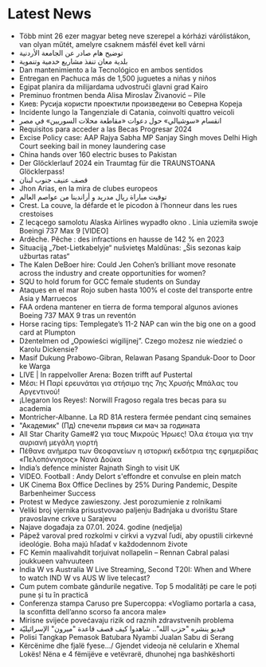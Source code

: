 # Latest News
-  Több mint 26 ezer magyar beteg neve szerepel a kórházi várólistákon, van olyan műtét, amelyre csaknem másfél évet kell várni
-  توضيح هام صادر عن الجامعة الأردنية
-  بلدية معان تنفذ مشاريع خدمية وتنموية
-  Dan mantenimiento a la Tecnológico en ambos sentidos
-  Entregan en Pachuca más de 1,500 juguetes a niñas y niños
-  Egipat planira da milijardama udvostruči glavni grad Kairo
-  Preminuo frontmen benda Alisa Miroslav Živanović – Pile
-  Киев: Русија користи проектили произведени во Северна Кореја
-  Incidente lungo la Tangenziale di Catania, coinvolti quattro veicoli
-  انقسام «سوشيالي» حول دعوات «مقاطعة محلات السوريين» في مصر
-  Requisitos para acceder a las Becas Progresar 2024
-  Excise Policy case: AAP Rajya Sabha MP Sanjay Singh moves Delhi High Court seeking bail in money laundering case
-  China hands over 160 electric buses to Pakistan
-  Der Glöcklerlauf 2024 ein Traumtag für die TRAUNSTOANA Glöcklerpass!
-  قصف عنيف جنوب لبنان
-  Jhon Arias, en la mira de clubes europeos
-  توقيت مباراة ريال مدريد و أراندينا من عواصم العالم
-  Crest. La couve, la défarde et le picodon à l’honneur dans les rues crestoises
-  Z lecącego samolotu Alaska Airlines wypadło okno . Linia uziemiła swoje Boeingi 737 Max 9 [VIDEO]
-  Ardèche. Pêche : des infractions en hausse de 142 % en 2023
-  Situaciją „7bet-Lietkabelyje“ nušvietęs Maldūnas: „Šis sezonas kaip užburtas ratas“
-  The Kalen DeBoer hire: Could Jen Cohen’s brilliant move resonate across the industry and create opportunities for women?
-  SQU to hold forum for GCC female students on Sunday
-  Ataques en el mar Rojo suben hasta 100% el coste del transporte entre Asia y Marruecos
-  FAA ordena mantener en tierra de forma temporal algunos aviones Boeing 737 MAX 9 tras un reventón
-  Horse racing tips: Templegate’s 11-2 NAP can win the big one on a good card at Plumpton
-  Dżentelmen od „Opowieści wigilijnej”. Czego możesz nie wiedzieć o Karolu Dickensie?
-  Masif Dukung Prabowo-Gibran, Relawan Pasang Spanduk-Door to Door ke Warga
-  LIVE | In rappelvoller Arena: Bozen trifft auf Pustertal
-  Μέσι: Η Παρί ερευνάται για στήσιμο της 7ης Χρυσής Μπάλας του Αργεντινού!
-  ¡Llegaron los Reyes!: Norwill Fragoso regala tres becas para su academia
-  Montricher-Albanne. La RD 81A restera fermée pendant cinq semaines
-  "Академик" (Пд) спечели първия си мач за годината
-  All Star Charity Game#2 για τους Μικρούς Ήρωες! Όλα έτοιμα για την αυριανή μεγάλη γιορτή
-  Πέθανε ανήμερα των Θεοφανείων η ιστορική εκδότρια της εφημερίδας «Πελοπόννησος» Νανά Δούκα
-  India’s defence minister Rajnath Singh to visit UK
-  VIDEO. Football : Andy Delort s'effondre et convulse en plein match
-  UK Cinema Box Office Declines by 25% During Pandemic, Despite Barbenheimer Success
-  Protest w Medyce zawieszony. Jest porozumienie z rolnikami
-  Veliki broj vjernika prisustvovao paljenju Badnjaka u dvorištu Stare pravoslavne crkve u Sarajevu
-  Najave događaja za 07.01. 2024. godine (nedjelja)
-  Pápež varoval pred rozkolmi v cirkvi a vyzval ľudí, aby opustili cirkevné ideológie. Boha majú hľadať v každodennom živote
-  FC Kemin maalivahdit torjuivat nollapelin – Rennan Cabral palasi joukkueen vahvuuteen
-  India W vs Australia W Live Streaming, Second T20I: When and Where to watch IND W vs AUS W live telecast?
-  Cum putem combate gândurile negative. Top 5 modalități pe care le poți pune și tu în practică
-  Conferenza stampa Caruso pre Supercoppa: «Vogliamo portarla a casa, la sconfitta dell’anno scorso fa ancora male»
-  Mirisne svijeće povećavaju rizik od raznih zdravstvenih problema
-  فيديو ينشره "حزب الله".. شاهدوا كيف قصف قاعدة "ميرون" الإسرائيليّة
-  Polisi Tangkap Pemasok Batubara Nyambi Jualan Sabu di Serang
-  Kërcënime dhe fjalë fyese…/ Gjendet videoja në celularin e Xhemal Lokës! Nëna e 4 fëmijëve e vetëvrarë, dhunohej nga bashkëshorti
